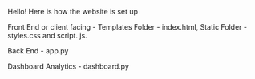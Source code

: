 Hello! Here is how the website is set up

Front End or client facing - Templates Folder - index.html, Static Folder - styles.css and script. js.

Back End - app.py

Dashboard Analytics - dashboard.py
